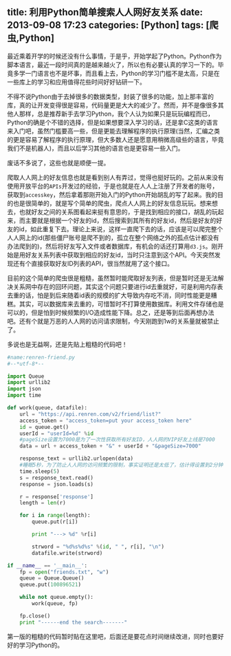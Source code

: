 title: 利用Python简单搜索人人网好友关系
date: 2013-09-08 17:23
categories: [Python]
tags: [爬虫,Python]
---

最近乘着开学的时候还没有什么事情，于是乎，开始学起了Python。Python作为脚本语言，最近一段时间真的是越来越火了，所以也有必要认真的学习一下的。毕竟多学一门语言也不是坏事，而且看上去，Python的学习门槛不是太高，只是在一些库上的学习和应用值得花些时间好好钻研一下。

不得不说Python由于去掉很多的数据类型，封装了很多的功能，加上那丰富的库，真的让开发变得很是容易，代码量更是大大的减少了。然而，并不是像很多其他人那样，总是推荐新手去学习Python，我个人认为如果只是玩玩编程而已，Python的确是个不错的选择，但是如果想要深入学习的话，还是拿C这类的语言来入门吧，虽然门槛要高一些，但是更能去理解程序的执行原理(当然，汇编之类的更是容易了解程序的执行原理，但大多数人还是愿意用稍微高级些的语言，毕竟我们不是机器人)，而且以后学习其他的语言也是更容易一些入门。

<!--more-->

废话不多说了，这些也就是顺便一提。

爬取人人网上的好友信息也就是看到别人有弄过，觉得也挺好玩的。之前从来没有使用开放平台的`APIs`开发过的经验，于是也就是在人人上注册了开发者的账号，获取到`accesskey`，然后拿着那刚开始入门的Python开始胡乱的写了起来。我的目的也是很简单的，就是写个简单的爬虫，爬点人人网上的好友信息玩玩。想来想去，也就好友之间的关系图看起来挺有意思的，于是找到相应的接口，胡乱的玩起来，而主要就是根据一个好友的id，然后搜索到其所有的好友id，然后是好友的好友的id，如此重复下去。理论上来说，这样一直爬下去的话，应该是可以爬完整个人人网上的id(那些僵尸账号是爬不到的，孤立在整个网络之外的孤点估计都没有办法爬到的)，然后将好友写入文件或者数据库，有机会的话还打算用`d3.js`。刚开始是用好友关系列表中获取到相应的好友id，当时只注意到这个API。今天突然发现还有个直接获取好友ID列表的API，很当然就用了这个接口。

目前的这个简单的爬虫很是粗糙，虽然暂时能爬取好友列表，但是暂时还是无法解决关系网中存在的回环问题，其实这个问题只要进行id去重就好，可是利用内存表去重的话，怕是到后来随着id表的规模的扩大导致内存吃不消，同时性能更是糟糕。其实，可以数据库来去重的，可惜暂时不打算使用数据库。利用文件存储也是可以的，但是怕到时候频繁的I/O造成性能下降。总之，还是等到后面再想办法吧。还有个就是万恶的人人网的访问请求限制，今天刚跑到1w的关系量就被禁止了。

多说也是无益啊，还是先贴上粗糙的代码吧！

```python
#name:renren-friend.py
#--*utf-8*--

import Queue
import urllib2
import json
import time

def work(queue, datafile):
    url = "https://api.renren.com/v2/friend/list?"
    access_token = "access_token=put your access_token here"
    id = queue.get()
    userId = "userId=%d" %id
    #pageSize设置为7000是为了一次性获取所有好友ID，人人网的VIP好友上线是7000
    data = url + access_token + "&" + userId + "&pageSize=7000"

    response_text = urllib2.urlopen(data)
    #睡眠5秒，为了防止人人网的访问频繁的限制，事实证明还是太低了，估计得设置到2分钟
    time.sleep(5)
    s = response_text.read()
    response = json.loads(s)

    r = response['response']
    length = len(r)

    for i in range(length):
        queue.put(r[i])

        print "---> %d" %r[i]

        strword = "%d%s%d%s" %(id, " ", r[i], "\n")
        datafile.write(strword)

if __name__ == '__main__':
    fp = open("friends.txt", "w")
    queue = Queue.Queue()
    queue.put(100896521)

    while not queue.empty():
        work(queue, fp)

    fp.close()
    print "------end the search-------"
```

第一版的粗糙的代码暂时贴在这里吧，后面还是要花点时间继续改进，同时也要好好的学习Python的。